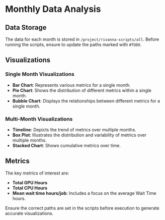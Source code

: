 # Monthly Data Analysis

## Data Storage
The data for each month is stored in `/project/rivanna-scripts/all`. Before running the scripts, ensure to update the paths marked with `#TODO`.

## Visualizations

### Single Month Visualizations
- **Bar Chart**: Represents various metrics for a single month.
- **Pie Chart**: Shows the distribution of different metrics within a single month.
- **Bubble Chart**: Displays the relationships between different metrics for a single month.

### Multi-Month Visualizations
- **Timeline**: Depicts the trend of metrics over multiple months.
- **Box Plot**: Illustrates the distribution and variability of metrics over multiple months.
- **Stacked Chart**: Shows cumulative metrics over time.

## Metrics
The key metrics of interest are:
- **Total GPU Hours**
- **Total CPU Hours**
- **Mean wait time hours/job**: Includes a focus on the average Wait Time hours.

Ensure the correct paths are set in the scripts before execution to generate accurate visualizations.
